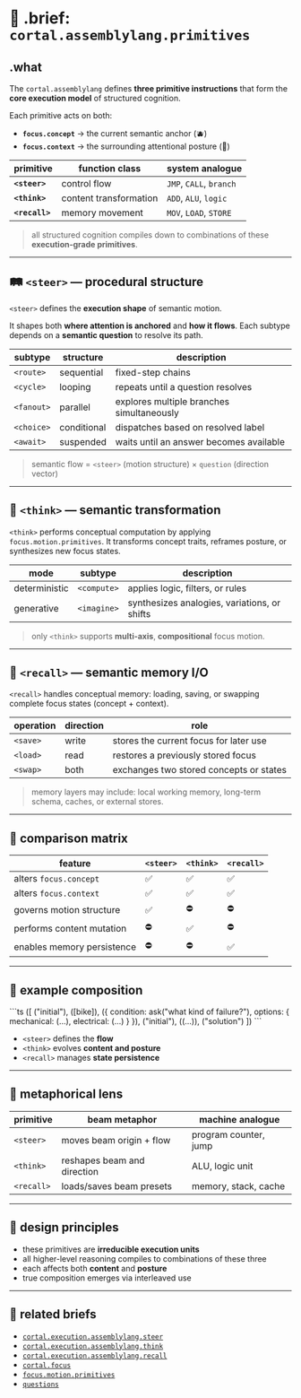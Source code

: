 # 🧠 .brief: `cortal.assemblylang.primitives`

## .what

The `cortal.assemblylang` defines **three primitive instructions**
that form the **core execution model** of structured cognition.

Each primitive acts on both:

- **`focus.concept`** → the current semantic anchor (🫐)
- **`focus.context`** → the surrounding attentional posture (🔦)

| primitive      | function class         | system analogue           |
|----------------|------------------------|----------------------------|
| **`<steer>`**   | control flow           | `JMP`, `CALL`, `branch`    |
| **`<think>`**   | content transformation | `ADD`, `ALU`, `logic`      |
| **`<recall>`**  | memory movement        | `MOV`, `LOAD`, `STORE`     |

> all structured cognition compiles down to combinations of these **execution-grade primitives**.

---

## 🛤️ `<steer>` — procedural structure

`<steer>` defines the **execution shape** of semantic motion.

It shapes both **where attention is anchored** and **how it flows**.
Each subtype depends on a **semantic question** to resolve its path.

| subtype     | structure     | description                                |
|-------------|----------------|---------------------------------------------|
| `<route>`   | sequential      | fixed-step chains                          |
| `<cycle>`   | looping         | repeats until a question resolves          |
| `<fanout>`  | parallel        | explores multiple branches simultaneously  |
| `<choice>`  | conditional     | dispatches based on resolved label         |
| `<await>`   | suspended       | waits until an answer becomes available    |

> semantic flow = `<steer>` (motion structure) × `question` (direction vector)

---

## 🧠 `<think>` — semantic transformation

`<think>` performs conceptual computation by applying `focus.motion.primitives`.
It transforms concept traits, reframes posture, or synthesizes new focus states.

| mode          | subtype       | description                                |
|---------------|----------------|---------------------------------------------|
| deterministic | `<compute>`    | applies logic, filters, or rules            |
| generative    | `<imagine>`    | synthesizes analogies, variations, or shifts|

> only `<think>` supports **multi-axis**, **compositional** focus motion.

---

## 💾 `<recall>` — semantic memory I/O

`<recall>` handles conceptual memory:
loading, saving, or swapping complete focus states (concept + context).

| operation | direction | role                                        |
|-----------|-----------|---------------------------------------------|
| `<save>`  | write     | stores the current focus for later use      |
| `<load>`  | read      | restores a previously stored focus          |
| `<swap>`  | both      | exchanges two stored concepts or states     |

> memory layers may include: local working memory, long-term schema, caches, or external stores.

---

## 🔬 comparison matrix

| feature                    | `<steer>` | `<think>` | `<recall>` |
|----------------------------|-----------|-----------|------------|
| alters `focus.concept`     | ✅         | ✅         | ✅        |
| alters `focus.context`     | ✅         | ✅         | ✅        |
| governs motion structure   | ✅         | ⛔         | ⛔        |
| performs content mutation  | ⛔         | ✅         | ⛔        |
| enables memory persistence | ⛔         | ⛔         | ✅        |

---

## 🧠 example composition

\`\`\`ts
<route>([
  <save>("initial"),
  <think>(<decompose>[bike]),
  <choice>({
    condition: ask("what kind of failure?"),
    options: {
      mechanical: <imagine>(...),
      electrical: <compute>(...)
    }
  }),
  <load>("initial"),
  <think>(<reframe>(...)),
  <save>("solution")
])
\`\`\`

- `<steer>` defines the **flow**
- `<think>` evolves **content and posture**
- `<recall>` manages **state persistence**

---

## 📐 metaphorical lens

| primitive     | beam metaphor              | machine analogue          |
|---------------|-----------------------------|----------------------------|
| `<steer>`     | moves beam origin + flow    | program counter, jump      |
| `<think>`     | reshapes beam and direction | ALU, logic unit            |
| `<recall>`    | loads/saves beam presets    | memory, stack, cache       |

---

## 🔩 design principles

- these primitives are **irreducible execution units**
- all higher-level reasoning compiles to combinations of these three
- each affects both **content** and **posture**
- true composition emerges via interleaved use

---

## 🔁 related briefs

- [`cortal.execution.assemblylang.steer`](./assemblylang.steer.md)
- [`cortal.execution.assemblylang.think`](./assemblylang.think.md)
- [`cortal.execution.assemblylang.recall`](./assemblylang.recall.md)
- [`cortal.focus`](./cortal.focus.md)
- [`focus.motion.primitives`](./focus.motion.primitives.md)
- [`questions`](./questions.md)

